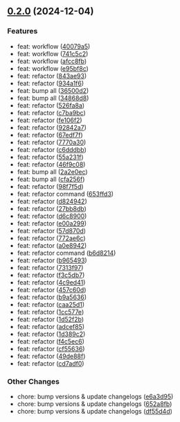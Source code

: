 
## [0.2.0](https://github.com/codaxio/cdx-release-test/compare/svc2-v0.1.0...svc2-v0.2.0) (2024-12-04)

### Features

* feat: workflow ([40079a5](https://github.com/codaxio/cdx-release-test/commit/40079a597cee809ff8e9b9cebd81edc8c5664adb))
* feat: workflow ([741c5c2](https://github.com/codaxio/cdx-release-test/commit/741c5c2ac44f218cf4fb7b0cde82c464df7d2fbc))
* feat: workflow ([afcc8fb](https://github.com/codaxio/cdx-release-test/commit/afcc8fbabc3689202eeca5ada22627b912d5d385))
* feat: workflow ([e95bf8c](https://github.com/codaxio/cdx-release-test/commit/e95bf8c9f86e94b07ca3c4cbdfe0f87e295bfcc1))
* feat: refactor ([843ae93](https://github.com/codaxio/cdx-release-test/commit/843ae93dc40a2ecf260ff0c01f898697067fd0cc))
* feat: refactor ([934a1f6](https://github.com/codaxio/cdx-release-test/commit/934a1f665514db3d87d9eb84e3f02c36d1080f14))
* feat: bump all ([36500d2](https://github.com/codaxio/cdx-release-test/commit/36500d2654e8fc659bf4559331ab65fb3defd41e))
* feat: bump all ([34868d8](https://github.com/codaxio/cdx-release-test/commit/34868d82f33cd7ebb1d2f889e6020b5e7aa74417))
* feat: refactor ([526fa8a](https://github.com/codaxio/cdx-release-test/commit/526fa8a3265efe9bca937c64e0fd3e80f52072a9))
* feat: refactor ([c7ba9bc](https://github.com/codaxio/cdx-release-test/commit/c7ba9bcb0601eee37a7c7c9d18e8e00cb3c5582e))
* feat: refactor ([fe106f2](https://github.com/codaxio/cdx-release-test/commit/fe106f2046e27b92ee3ee31499e254944d33b7f5))
* feat: refactor ([92842a7](https://github.com/codaxio/cdx-release-test/commit/92842a7f8788fb509563e284fd400037cc21848b))
* feat: refactor ([67edf7f](https://github.com/codaxio/cdx-release-test/commit/67edf7f7e1b3bff86b8230a23cdad93f2d4e442d))
* feat: refactor ([7770a30](https://github.com/codaxio/cdx-release-test/commit/7770a3069d00cf1824fd651d3ea77360deb8a88b))
* feat: refactor ([c6dddbb](https://github.com/codaxio/cdx-release-test/commit/c6dddbb7487ae970a8691feebcc207b09ce8ffae))
* feat: refactor ([55a231f](https://github.com/codaxio/cdx-release-test/commit/55a231f86db55ea0aa97369fa1651aa249adec3a))
* feat: refactor ([46f9c08](https://github.com/codaxio/cdx-release-test/commit/46f9c0808bdbfdfb371ffabe6c08b1ca25d5419f))
* feat: bump all ([2a2e0ec](https://github.com/codaxio/cdx-release-test/commit/2a2e0ecd77b461431fec29a9631fa57b6c02db16))
* feat: bump all ([cfa256f](https://github.com/codaxio/cdx-release-test/commit/cfa256f3d27d55aef8f1d437ae4a1f578d4050f0))
* feat: refactor ([98f7f5d](https://github.com/codaxio/cdx-release-test/commit/98f7f5dcef0f028143811b49733d0a36d66405e5))
* feat: refactor command ([653ffd3](https://github.com/codaxio/cdx-release-test/commit/653ffd338fad048852fe026f3837c8f407c8e665))
* feat: refactor ([d824942](https://github.com/codaxio/cdx-release-test/commit/d824942471cbbf3f32365e18b49076b2917f9edd))
* feat: refactor ([27bb8db](https://github.com/codaxio/cdx-release-test/commit/27bb8dba23b1924f3cc500fc9f22641622ea2d14))
* feat: refactor ([d6c8900](https://github.com/codaxio/cdx-release-test/commit/d6c89006c8da9294ffd4580b2bc014f28d8c8883))
* feat: refactor ([e00a299](https://github.com/codaxio/cdx-release-test/commit/e00a299e1c20dd657d0046ae9012d49656af3981))
* feat: refactor ([57d870d](https://github.com/codaxio/cdx-release-test/commit/57d870d3d3dc8896e34837d3bf63ca2f80590603))
* feat: refactor ([772ae6c](https://github.com/codaxio/cdx-release-test/commit/772ae6caa869df550602a1ef4541bcf3b67d1ed0))
* feat: refactor ([a0e8942](https://github.com/codaxio/cdx-release-test/commit/a0e8942f1e4c75116e6c9e8f986b1e795270d7b8))
* feat: refactor command ([b6d8214](https://github.com/codaxio/cdx-release-test/commit/b6d8214a0c15f20dde4477c1a7ed5ba1566b8aaf))
* feat: refactor ([b965493](https://github.com/codaxio/cdx-release-test/commit/b965493261db87a4ed7faddef64a6cd343244ff0))
* feat: refactor ([7313f97](https://github.com/codaxio/cdx-release-test/commit/7313f97338c1c0346eaa0e082bb947608c11b3a6))
* feat: refactor ([f3c5db7](https://github.com/codaxio/cdx-release-test/commit/f3c5db79265b4b66c40c376ab86be7adc5dd5f22))
* feat: refactor ([4c9ed41](https://github.com/codaxio/cdx-release-test/commit/4c9ed412ee9e79cb8ec23ee00b69ba590ec818f6))
* feat: refactor ([457c60d](https://github.com/codaxio/cdx-release-test/commit/457c60de0c8bc180642157850000b901bf58cd5e))
* feat: refactor ([b9a5636](https://github.com/codaxio/cdx-release-test/commit/b9a56368af256184e4b22978034c00453bb56006))
* feat: refactor ([caa25d1](https://github.com/codaxio/cdx-release-test/commit/caa25d1d45a98eeac9d51223acd39787868b722e))
* feat: refactor ([1cc577e](https://github.com/codaxio/cdx-release-test/commit/1cc577e2c29b84338b5563f7f833f0b52f76a763))
* feat: refactor ([1d52f2b](https://github.com/codaxio/cdx-release-test/commit/1d52f2ba6bfd7452878fc2d78026686cd9523ad9))
* feat: refactor ([adcef85](https://github.com/codaxio/cdx-release-test/commit/adcef856e0f059c7368c410645d3bb62afbfecb0))
* feat: refactor ([1d389c2](https://github.com/codaxio/cdx-release-test/commit/1d389c2ef98c5c46c873a254eb9f0bd66cd92160))
* feat: refactor ([f4c5ec6](https://github.com/codaxio/cdx-release-test/commit/f4c5ec6ee8fda8f873962d5d2b29a54004461e89))
* feat: refactor ([cf55636](https://github.com/codaxio/cdx-release-test/commit/cf55636b831e05e36f53e55e33afce2cd93bbbfa))
* feat: refactor ([49de88f](https://github.com/codaxio/cdx-release-test/commit/49de88f3703a372cc7f59e8ae735dda10e369c53))
* feat: refactor ([cd7adf0](https://github.com/codaxio/cdx-release-test/commit/cd7adf0d1521175811e88d6929ab7a95861e30cd))

### Other Changes

* chore: bump versions & update changelogs ([e6a3d95](https://github.com/codaxio/cdx-release-test/commit/e6a3d95f3fac3bada27125e8b52a31fed9e327d1))
* chore: bump versions & update changelogs ([652a8fb](https://github.com/codaxio/cdx-release-test/commit/652a8fb6c10315842944039f8124c981c08416f7))
* chore: bump versions & update changelogs ([df55d4d](https://github.com/codaxio/cdx-release-test/commit/df55d4d443ceec5d5e37098460d9558319830f19))



